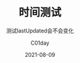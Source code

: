---
layout: post
title: 时间测试
subtitle: 测试lastUpdated会不会变化
author: "C01day"
date: 2021-08-09
header_style: text # image
header_img: /img/in-post/cover/4.jpg
catalog: true
tags:
  - 测试
---